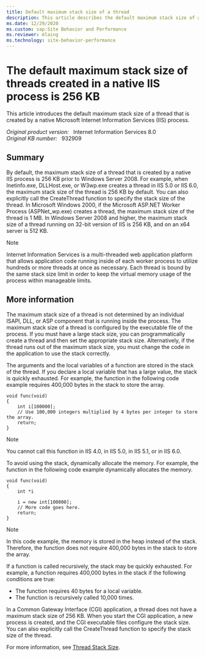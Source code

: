 ```yaml
---
title: Default maximum stack size of a thread
description: This article describes the default maximum stack size of a thread that is created by a native IIS process.
ms.date: 12/29/2020
ms.custom: sap:Site Behavior and Performance
ms.reviewer: mlaing
ms.technology: site-behavior-performance
---
```

# The default maximum stack size of threads created in a native IIS process is 256 KB

This article introduces the default maximum stack size of a thread that is created by a native Microsoft Internet Information Services (IIS) process.

_Original product version:_ &nbsp; Internet Information Services 8.0  
_Original KB number:_ &nbsp; 932909

## Summary

By default, the maximum stack size of a thread that is created by a native IIS process is 256 KB prior to Windows Server 2008. For example, when Inetinfo.exe, DLLHost.exe, or W3wp.exe creates a thread in IIS 5.0 or IIS 6.0, the maximum stack size of the thread is 256 KB by default. You can also explicitly call the CreateThread  function to specify the stack size of the thread. In Microsoft Windows 2000, if the Microsoft ASP.NET Worker Process (ASPNet_wp.exe) creates a thread, the maximum stack size of the thread is 1 MB. In Windows Server 2008 and higher, the maximum stack size of a thread running on 32-bit version of IIS is 256 KB, and on an x64 server is 512 KB.

> [!NOTE]
> Internet Information Services is a multi-threaded web application platform that allows application code running inside of each worker process to utilize hundreds or more threads at once as necessary. Each thread is bound by the same stack size limit in order to keep the virtual memory usage of the process within manageable limits.

## More information

The maximum stack size of a thread is not determined by an individual ISAPI, DLL, or ASP component that is running inside the process. The maximum stack size of a thread is configured by the executable file of the process. If you must have a large stack size, you can programmatically create a thread and then set the appropriate stack size. Alternatively, if the thread runs out of the maximum stack size, you must change the code in the application to use the stack correctly.

The arguments and the local variables of a function are stored in the stack of the thread. If you declare a local variable that has a large value, the stack is quickly exhausted. For example, the function in the following code example requires 400,000 bytes in the stack to store the array.

```aspx-csharp
void func(void)
{
    int i[100000];
    // Use 100,000 integers multiplied by 4 bytes per integer to store the array.
    return;
}
```

> [!NOTE]
> You cannot call this function in IIS 4.0, in IIS 5.0, in IIS 5.1, or in IIS 6.0.

To avoid using the stack, dynamically allocate the memory. For example, the function in the following code example dynamically allocates the memory.

```aspx-csharp
void func(void)
{
    int *i
    
    i = new int[100000];
    // More code goes here.
    return;
}
```

> [!NOTE]
> In this code example, the memory is stored in the heap instead of the stack. Therefore, the function does not require 400,000 bytes in the stack to store the array.

If a function is called recursively, the stack may be quickly exhausted. For example, a function requires 400,000 bytes in the stack if the following conditions are true:

- The function requires 40 bytes for a local variable.
- The function is recursively called 10,000 times.

In a Common Gateway Interface (CGI) application, a thread does not have a maximum stack size of 256 KB. When you start the CGI application, a new process is created, and the CGI executable files configure the stack size. You can also explicitly call the CreateThread function to specify the stack size of the thread.

For more information, see [Thread Stack Size](/windows/win32/procthread/thread-stack-size).
